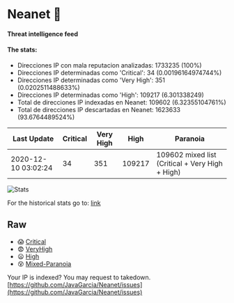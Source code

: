 # Neanet :hocho:
#### Threat intelligence feed
#### The stats:

- Direcciones IP con mala reputacion analizadas: 1733235 (100%)
- Direcciones IP determinadas como 'Critical':  34 (0.00196164974744%)
- Direcciones IP determinadas como 'Very High':  351 (0.0202511488633%)
- Direcciones IP determinadas como 'High':  109217 (6.301338249)
- Total de direcciones IP indexadas en Neanet:  109602 (6.32355104761%)
- Total de direcciones IP descartadas en Neanet:  1623633 (93.6764489524%)

| Last Update | Critical | Very High | High | Paranoia |
| --- | --- | --- | --- | --- |
| 2020-12-10 03:02:24 | 34 | 351 | 109217 | 109602 mixed list (Critical + Very High + High)|

![Stats](https://docs.google.com/spreadsheets/d/e/2PACX-1vSnaNMIXVabIpDJjufMlzH7poXnshF3mgd8Is1g9ytUEzVsP5my4Trn8f-xkoLLQ38xpL3HtmUexLo6/pubchart?oid=501124687&format=image)

For the historical stats go to: [link](/stats.csv)
## Raw
- :scream: [Critical](https://raw.githubusercontent.com/JavaGarcia/Neanet/master/blacklists/neanet_critical.txt)
- :fearful: [VeryHigh](https://raw.githubusercontent.com/JavaGarcia/Neanet/master/blacklists/neanet_veryHigh.txtt)
- :frowning: [High](https://raw.githubusercontent.com/JavaGarcia/Neanet/master/blacklists/neanet_high.txt)
- :dizzy_face: [Mixed-Paranoia](https://raw.githubusercontent.com/JavaGarcia/Neanet/master/blacklists/neanet_all.txt)


Your IP is indexed? You may request to takedown. [https://github.com/JavaGarcia/Neanet/issues](https://github.com/JavaGarcia/Neanet/issues)





















































































































































































































































































































































































































































































































































































































































































































































































































































































































































































































































































































































































































































































































































































































































































































































































































































































































































































































































































































































































































































































































































































































































































































































































































































































































































































































































































































































































